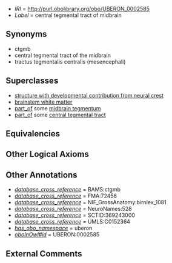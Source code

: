  * *IRI* = http://purl.obolibrary.org/obo/UBERON_0002585
 * *Label* = central tegmental tract of midbrain

## Synonyms

 * ctgmb
 * central tegmental tract of the midbrain
 * tractus tegmentalis centralis (mesencephali)

## Superclasses

 * [structure with developmental contribution from neural crest](../../UBERON/14/UBERON_0010314.md)
 * [brainstem white matter](../../UBERON/91/UBERON_0014891.md)
 * [part_of](../../BFO/50/BFO_0000050.md) some [midbrain tegmentum](../../UBERON/43/UBERON_0001943.md)
 * [part_of](../../BFO/50/BFO_0000050.md) some [central tegmental tract](../../UBERON/43/UBERON_0009643.md)

## Equivalencies


## Other Logical Axioms


## Other Annotations

 * *[database_cross_reference](../../ef/oboInOwl#hasDbXref.md)* = BAMS:ctgmb
 * *[database_cross_reference](../../ef/oboInOwl#hasDbXref.md)* = FMA:72456
 * *[database_cross_reference](../../ef/oboInOwl#hasDbXref.md)* = NIF_GrossAnatomy:birnlex_1081
 * *[database_cross_reference](../../ef/oboInOwl#hasDbXref.md)* = NeuroNames:528
 * *[database_cross_reference](../../ef/oboInOwl#hasDbXref.md)* = SCTID:369243000
 * *[database_cross_reference](../../ef/oboInOwl#hasDbXref.md)* = UMLS:C0152364
 * *[has_obo_namespace](../../ce/oboInOwl#hasOBONamespace.md)* = uberon
 * *[oboInOwl#id](../../id/oboInOwl#id.md)* = UBERON:0002585

## External Comments

